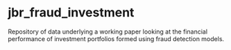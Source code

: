 # jbr_fraud_investment
Repository of data underlying a working paper looking at the financial performance of investment portfolios formed using fraud detection models.
